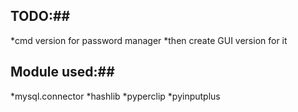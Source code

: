 ## TODO:##
*cmd version for password manager
*then create GUI version for it

## Module used:##
*mysql.connector
*hashlib
*pyperclip
*pyinputplus
